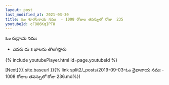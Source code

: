 ```yaml
---
layout: post
last_modified_at: 2021-03-30
title: ఓం శూరసేనాయ నమః  - 1008 రోజుల తపస్సులో రోజు  235
youtubeId: cF886KqIPT8
---
```

 
 
 ఓం రుద్రాయ నమః  
 
 -  ఎవరు దు s ఖాలను తొలగిస్తారు 
 
  
 
  
 
 
 
 
 
 


{% include youtubePlayer.html id=page.youtubeId %}
 
[Next]({{ site.baseurl }}{% link  split2/_posts/2019-09-03-ఓం వైఖానాయ నమః  - 1008 రోజుల తపస్సులో రోజు  236.md%})
 
